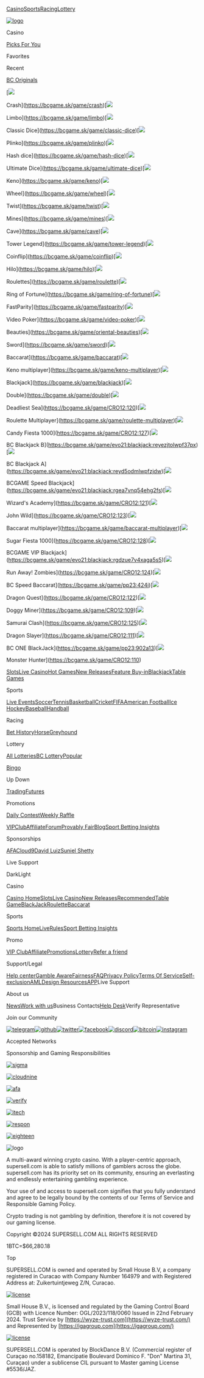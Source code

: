 [Casino](https://bcgame.sk/casino)[Sports](https://bcgame.sk/sports)[Racing](https://bcgame.sk/racing)[Lottery](https://bcgame.sk/lottery)

[![logo](/modules/assets/logo/logo.png)](https://bcgame.sk/)

Casino

[Picks For You](https://bcgame.sk/gamelist/picks-for-you)

Favorites

Recent

[BC Originals](https://bcgame.sk/casino?tab=brand)

[![](/assets/Crash.ec1942f7.png)

Crash](https://bcgame.sk/game/crash)[![](/assets/Limbo.011b8b65.png)

Limbo](https://bcgame.sk/game/limbo)[![](/assets/ClassicDice.246bc06a.png)

Classic Dice](https://bcgame.sk/game/classic-dice)[![](/assets/Plinko.408dd155.png)

Plinko](https://bcgame.sk/game/plinko)[![](/assets/HashDice.445aff9f.png)

Hash dice](https://bcgame.sk/game/hash-dice)[![](/assets/UltimateDice.e3fb51c3.png)

Ultimate Dice](https://bcgame.sk/game/ultimate-dice)[![](/assets/KenoSingle.6244c89e.png)

Keno](https://bcgame.sk/game/keno)[![](/assets/Wheel.4ec42835.png)

Wheel](https://bcgame.sk/game/wheel)[![](/assets/Twist.aeed2ac6.png)

Twist](https://bcgame.sk/game/twist)[![](/assets/Mines.41c036c1.png)

Mines](https://bcgame.sk/game/mines)[![](/assets/Cave.89f3fbd0.png)

Cave](https://bcgame.sk/game/cave)[![](/assets/Tower.3d93671f.png)

Tower Legend](https://bcgame.sk/game/tower-legend)[![](/assets/CoinFlip.340b3677.png)

Coinflip](https://bcgame.sk/game/coinflip)[![](/assets/HiLo.86a19c7b.png)

Hilo](https://bcgame.sk/game/hilo)[![](/assets/RouletteSingle.48e1c85a.png)

Roulettes](https://bcgame.sk/game/roulette)[![](/assets/Coloring.9267a41c.png)

Ring of Fortune](https://bcgame.sk/game/ring-of-fortune)[![](/assets/Parity.f8c5ee6f.png)

FastParity](https://bcgame.sk/game/fastparity)[![](/assets/VideoPoker.43ba50ae.png)

Video Poker](https://bcgame.sk/game/video-poker)[![](/assets/OrientalBeauties.2fbcd1a8.png)

Beauties](https://bcgame.sk/game/oriental-beauties)[![](/assets/Swords.1712c95b.png)

Sword](https://bcgame.sk/game/sword)[![](/assets/BaccaratSingle.857259c1.png)

Baccarat](https://bcgame.sk/game/baccarat)[![](/assets/Keno.4596331e.png)

Keno multiplayer](https://bcgame.sk/game/keno-multiplayer)[![](/assets/BlackJack.7f868444.png)

Blackjack](https://bcgame.sk/game/blackjack)[![](/assets/Double.ecdb8a52.png)

Double](https://bcgame.sk/game/double)[![](/assets/DeadliestSea.ada67982.png)

Deadliest Sea](https://bcgame.sk/game/CRO12:120)[![](/assets/Roulette.6b277c23.png)

Roulette Multiplayer](https://bcgame.sk/game/roulette-multiplayer)[![](/assets/BlackJack.7f868444.png)

Candy Fiesta 1000](https://bcgame.sk/game/CRO12:127)[![](/assets/BlackJackB.39850ec8.png)

BC Blackjack B](https://bcgame.sk/game/evo21:blackjack:reyezjtolwpf37px)[![](/assets/BlackJackA.f17772ea.png)

BC Blackjack A](https://bcgame.sk/game/evo21:blackjack:reyd5odmlwpfzjdw)[![](/assets/SpeedBlackjack.3a7b41d4.png)

BCGAME Speed Blackjack](https://bcgame.sk/game/evo21:blackjack:rgea7vnq54ehg2fs)[![](/assets/Academy.06941e95.png)

Wizard's Academy](https://bcgame.sk/game/CRO12:121)[![](/assets/JohnWild.1fd9cf04.png)

John Wild](https://bcgame.sk/game/CRO12:123)[![](/assets/Baccarat.47e9d8f2.png)

Baccarat multiplayer](https://bcgame.sk/game/baccarat-multiplayer)[![](/assets/BlackJack.7f868444.png)

Sugar Fiesta 1000](https://bcgame.sk/game/CRO12:128)[![](/assets/VipBlackjack.67b994b7.png)

BCGAME VIP Blackjack](https://bcgame.sk/game/evo21:blackjack:rgdzue7v4xaga5s5)[![](/assets/Zombies.b3d80146.png)

Run Away! Zombies](https://bcgame.sk/game/CRO12:124)[![](/assets/SpeedBaccarat.4e36e147.png)

BC Speed Baccarat](https://bcgame.sk/game/pp23:424i)[![](/assets/DragonQuest.fbad6c32.png)

Dragon Quest](https://bcgame.sk/game/CRO12:122)[![](/assets/DoggyMiner.3d17e0de.png)

Doggy Miner](https://bcgame.sk/game/CRO12:109)[![](/assets/BlackJack.7f868444.png)

Samurai Clash](https://bcgame.sk/game/CRO12:125)[![](/assets/DragonSlayer.d1468223.png)

Dragon Slayer](https://bcgame.sk/game/CRO12:111)[![](/assets/OneBlackjack.7b0de011.png)

BC ONE BlackJack](https://bcgame.sk/game/pp23:902a13)[![](/assets/Hunter.5ad56279.png)

Monster Hunter](https://bcgame.sk/game/CRO12:110)

[Slots](https://bcgame.sk/gamelist/slots)[Live Casino](https://bcgame.sk/gamelist/live)[Hot Games](https://bcgame.sk/tagname/hot)[New Releases](https://bcgame.sk/tagname/new-releases)[Feature Buy-in](https://bcgame.sk/tagname/feature-buy-in)[Blackjack](https://bcgame.sk/tagname/blackjack)[Table Games](https://bcgame.sk/tagname/table-games)

Sports

[Live Events](https://bcgame.sk/sports?bt-path=%2Flive)[Soccer](https://bcgame.sk/sports?bt-path=%2Fsoccer-1)[Tennis](https://bcgame.sk/sports?bt-path=%2Ftennis-5)[Basketball](https://bcgame.sk/sports?bt-path=%2Fbasketball-2)[Cricket](https://bcgame.sk/sports?bt-path=%2Fcricket-21)[FIFA](https://bcgame.sk/sports?bt-path=%2Ffifa-300)[American Football](https://bcgame.sk/sports?bt-path=%2Famerican-football-16)[Ice Hockey](https://bcgame.sk/sports?bt-path=%2Fice-hockey-4)[Baseball](https://bcgame.sk/sports?bt-path=%2Fbaseball-3)[Handball](https://bcgame.sk/sports?bt-path=%2Fhandball-6)

Racing

[Bet History](https://bcgame.sk/racing/history)[Horse](https://bcgame.sk/racing/horse)[Greyhound](https://bcgame.sk/racing/greyhound)

Lottery

[All Lotteries](https://bcgame.sk/lottery/allLotteries)[BC Lottery](https://bcgame.sk/lottery/detail/0)[Popular](https://bcgame.sk/lottery/allLotteries?sort=lottery_popular)

[Bingo](https://bcgame.sk/bingolist)

Up Down

[Trading](https://bcgame.sk/trading)[Futures](https://bcgame.sk/trading/contract)

Promotions

[Daily Contest](https://bcgame.sk/promotions/daily-contest)[Weekly Raffle](https://bcgame.sk/promotions/weekly-raffle)

[VIPClub](#/vip)[Affiliate](https://bcgame.sk/affiliate)[Forum](https://forum.supersell.com/)[Provably Fair](https://bcgame.sk/help)[Blog](https://blog.bc.game/)[Sport Betting Insights](https://betting.bc.game/)

Sponsorships

[AFA](https://bcgame.sk/sponsorship/afa)[Cloud9](https://bcgame.sk/sponsorship/cloud-9)[David Luiz](https://bcgame.sk/sponsorship/dl)[Suniel Shetty](https://bcgame.sk/sponsorship/suniel)

Live Support

DarkLight

Casino

[Casino Home](https://bcgame.sk/casino "Casino Home")[Slots](https://bcgame.sk/gamelist/slots "Slots")[Live Casino](https://bcgame.sk/gamelist/live "Live Casino")[New Releases](https://bcgame.sk/tagname/new-releases "New Releases")[Recommended](https://bcgame.sk/gamelist/home_recommend "Recommended")[Table Game](https://bcgame.sk/tagname/table-games "Table Game")[BlackJack](https://bcgame.sk/tagname/blackjack "BlackJack")[Roulette](https://bcgame.sk/tagname/roulette "Roulette")[Baccarat](https://bcgame.sk/tagname/baccarat "Baccarat")

Sports

[Sports Home](https://bcgame.sk/sports "Sports Home")[Live](https://bcgame.sk/sports?bt-path=%2Flive "Live")[Rules](https://bcgame.sk/help/terms-sports "Rules")[Sport Betting Insights](https://betting.bc.game/ "Sport Betting Insights")

Promo

[VIP Club](#/vip "VIP Club")[Affiliate](https://bcgame.sk/affiliate "Affiliate")[Promotions](https://bcgame.sk/promotion "Promotions")[Lottery](https://bcgame.sk/lottery "Lottery")[Refer a friend](#/referfriend "Refer a friend")

Support/Legal

[Help center](https://bcgame.sk/help "Help center")[Gamble Aware](https://bcgame.sk/help/gameble-aware "Gamble Aware")[Fairness](https://bcgame.sk/help/provably-fair "Fairness")[FAQ](https://bcgame.sk/help/faq "FAQ")[Privacy Policy](https://bcgame.sk/help/privacy "Privacy Policy")[Terms Of Service](https://bcgame.sk/help/terms-service "Terms Of Service")[Self-exclusion](https://bcgame.sk/help/self-exclusion "Self-exclusion")[AML](https://bcgame.sk/help/aml "AML")[Design Resources](https://drive.google.com/drive/folders/1Q48CUgrJOAeDGpBqmdHGNwWGxNEdTZzQ "Design Resources")[APP](https://bcgame.sk/app_download/android "APP")Live Support

About us

[News](https://blog.bc.game/en/ "News")[Work with us](https://angel.co/company/bc-game-2 "Work with us")Business Contacts[Help Desk](https://help.bc.game/en/ "Help Desk")Verify Representative

Join our Community

[![telegram](/assets/share_7.f3cb39a2.png)](https://t.me/bcgamewin)[![github](/assets/share_5.2a1f1696.png)](https://github.com/undefined)[![twitter](/assets/share_8.ae8effba.png)](https://twitter.com/BCGameOfficial)[![facebook](/assets/share_3.21374ebb.png)](https://www.facebook.com/bcgameofficial)[![discord](/assets/share_2.45a347d3.png)](https://discord.gg/xqUMQesZQq)[![bitcoin](/assets/share_1.522ec023.png)](https://bitcointalk.org/index.php?topic=5088875.0)[![instagram](/assets/share_6.b1025447.png)](https://instagram.com/bcgamecom)

Accepted Networks

Sponsorship and Gaming Responsibilities

[![sigma](/assets/sigma.0a23cc21.png)](https://sigma.world/)

[![cloudnine](/assets/cloudnine.22d04592.png)](https://cloud9.gg/)

[![afa](/assets/afa.4900db57.png)](https://www.afa.com.ar/)

[![verify](/assets/verify.f2a422bd.png)](https://cryptogambling.org/)

[![itech](/assets/itech.3eab3608.png)](http://www.itechlabs.com/certificates/BCGame/RNG_Certificate_UK_BCGame_ITL2002455_12Oct20.pdf)

[![respon](/assets/respon.3cbc9f21.png)](https://www.responsiblegambling.org/)

[![eighteen](/assets/eighteen.1ff0e7bf.png)](https://bcgame.sk/help/protect-minors)

![logo](/modules/assets/logo/logo_pure.png)

A multi-award winning crypto casino. With a player-centric approach, supersell.com is able to satisfy millions of gamblers across the globe. supersell.com has its priority set on its community, ensuring an everlasting and endlessly entertaining gambling experience.

Your use of and access to supersell.com signifies that you fully understand and agree to be legally bound by the contents of our Terms of Service and Responsible Gaming Policy.

Crypto trading is not gambling by definition, therefore it is not covered by our gaming license.

Copyright ©2024 SUPERSELL.COM ALL RIGHTS RESERVED

1BTC=$66,280.18

Top

SUPERSELL.COM is owned and operated by Small House B.V, a company registered in Curacao with Company Number 164979 and with Registered Address at: Zuikertuintjeweg Z/N, Curacao.

[![license](/assets/gcb.9319f886.png)](https://cert.gcb.cw/?id=ZXlKcGRpSTZJbFY1ZUZkWU5FbDRURFJuWkVvMWVGaGpaR2RMUTBFOVBTSXNJblpoYkhWbElqb2lhVVZDTm10RlpHTkxSelY2U21oSVFVaE5kMFJ5VVQwOUlpd2liV0ZqSWpvaVptTXdPVEJoTTJVeU5HWTVOREZoWXpWbE56RTBabUZsTUdOaU5qVXpOemd3WTJVMU5XTXpNVE01TTJNNU9HSXlNREE1WWpFNU1UVmpOamhsT0dabFpTSXNJblJoWnlJNklpSjk=)

Small House B.V., is licensed and regulated by the Gaming Control Board (GCB) with Licence Number: OGL/2023/118/0060 Issued in 22nd February 2024. Trust Service by [https://wyze-trust.com](https://wyze-trust.com/) and Represented by [https://igagroup.com](https://igagroup.com/)

[![license](/assets/license.d1460593.png)](https://knoxxit2.sharepoint.com/:b:/s/CIL-Validations/ES3IKThD11JIp7Nt65rIIskBqDKJPUz4cK23-a6gV7UwFQ?e=geGYID)

SUPERSELL.COM is operated by BlockDance B.V. (Commercial register of Curaçao no.158182, Emancipatie Boulevard Dominico F. "Don" Martina 31, Curaçao) under a sublicense CIL pursuant to Master gaming License #5536/JAZ.